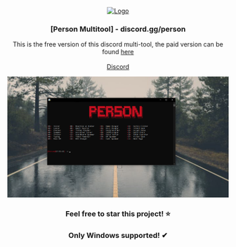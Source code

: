 <p align="center">
  <a href="https://github.com/VatosV2/Nexus-MultiTool">
    <img src="https://cdn.discordapp.com/attachments/1209895707675205653/1209919950689411092/RmDJt7xVhNFTA6yvy3EWfsTbki45EeI67K93h75F_1.png" alt="Logo" width="80" height="80">
  </a>

  <h3 align="center">[Person Multitool] - discord.gg/person</h3>

  <p align="center">
    This is the free version of this discord multi-tool, the paid version can be found <a href="https://discordup.mysellix.io/product/person-multitool">here</a>
    <br/>
    <br/>
    <a href="https://discord.gg/person">Discord</a>
  </p>
</p>

![Person Image](./person.png)

<h3 align="center">Feel free to star this project! ⭐</h3>
<h3 align="center">Only Windows supported! ✔</h3>
